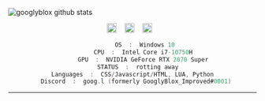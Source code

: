 ![googlyblox github stats](https://external-preview.redd.it/nkctZQ1-53ch-wW-b_SZIBIa8ZL7Iy9t0Md47gi8bZI.jpg?auto=webp&s=664e6a6a699fbc558ecc3f778c569d1e1af550bb)

<center>
<a href="https://discords.com/bio/p/googlyblox"><img src="https://cdn-icons-png.flaticon.com/512/2111/2111370.png" alt="alt text" width="20" height="20"></a>      &nbsp;&nbsp;
<a href="https://twitter.com/GooglyBlox"><img src="https://cdn-icons-png.flaticon.com/512/889/889147.png" alt="alt text" width="20" height="20"></a>      &nbsp;&nbsp;
<a href="https://www.instagram.com/googlyblox_improved/"><img src="https://cdn-icons-png.flaticon.com/128/174/174855.png" alt="alt text" width="20" height="20"></a>      &nbsp;&nbsp;

```csharp
       OS  :  Windows 10
      CPU  :  Intel Core i7-10750H
      GPU  :  NVIDIA GeForce RTX 2070 Super
   STATUS  :  rotting away
Languages  :  CSS/Javascript/HTML, LUA, Python
  Discord  :  goog.l (formerly GooglyBlox_Improved#0001)
```
___

